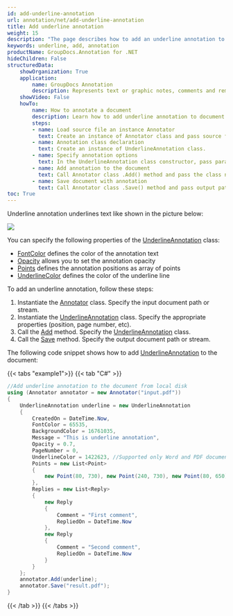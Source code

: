 ```yaml
---
id: add-underline-annotation
url: annotation/net/add-underline-annotation
title: Add underline annotation
weight: 15
description: "The page describes how to add an underline annotation to a document using GroupDocs.Annotation for .NET."
keywords: underline, add, annotation
productName: GroupDocs.Annotation for .NET
hideChildren: False
structuredData:
    showOrganization: True
    application:    
        name: GroupDocs Annotation
        description: Represents text or graphic notes, comments and remarks attached to a specific part of the content of the document using C#
    showVideo: False
    howTo:
        name: How to annotate a document
        description: Learn how to add underline annotation to document step by step
        steps:
        - name: Load source file an instance Annotator
          text: Create an instance of Annotator class and pass source file path as a constructor parameter. You may specify absolute or relative file path as per your requirements.
        - name: Annotation class declaration 
          text: Create an instance of UnderlineAnnotation class.
        - name: Specify annotation options
          text: In the UnderlineAnnotation class constructor, pass parameters.
        - name: Add annotation to the document
          text: Call Annotator class .Add() method and pass the class name UnderlineAnnotation.
        - name: Save document with annotation
          text: Call Annotator class .Save() method and pass output path file.
toc: True
---
```

Underline annotation underlines text like shown in the picture below:

![](/annotation/net/images/add-underline-annotation.png)

You can specify the following properties of the [UnderlineAnnotation](https://reference.groupdocs.com/net/annotation/groupdocs.annotation.models.annotationmodels/underlineannotation) class:

*   [FontColor](https://reference.groupdocs.com/annotation/net/groupdocs.annotation.models.annotationmodels/underlineannotation/properties/fontcolor) defines the color of the annotation text
*   [Opacity](https://reference.groupdocs.com/annotation/net/groupdocs.annotation.models.annotationmodels/underlineannotation/properties/opacity) allows you to set the annotation opacity
*   [Points](https://reference.groupdocs.com/annotation/net/groupdocs.annotation.models.annotationmodels/underlineannotation/properties/points) defines the annotation positions as array of points
*   [UnderlineColor](https://reference.groupdocs.com/annotation/net/groupdocs.annotation.models.annotationmodels/underlineannotation/properties/underlinecolor) defines the color of the underline line

To add an underline annotation, follow these steps:

1.   Instantiate the [Annotator](https://reference.groupdocs.com/net/annotation/groupdocs.annotation/annotator) class. Specify the input document path or stream.
2.   Instantiate the [UnderlineAnnotation](https://reference.groupdocs.com/net/annotation/groupdocs.annotation.models.annotationmodels/underlineannotation) class. Specify the appropriate properties (position, page number, etc).
3.   Call the [Add](https://reference.groupdocs.com/net/annotation/groupdocs.annotation/annotator/methods/add) method. Specify the [UnderlineAnnotation](https://reference.groupdocs.com/net/annotation/groupdocs.annotation.models.annotationmodels/underlineannotation) class.
4.   Call the [Save](https://reference.groupdocs.com/net/annotation/groupdocs.annotation/annotator/methods/save/index) method. Specify the output document path or stream.

The following code snippet shows how to add [UnderlineAnnotation](https://reference.groupdocs.com/net/annotation/groupdocs.annotation.models.annotationmodels/underlineannotation) to the document:

{{< tabs "example1">}}
{{< tab "C#" >}}
```csharp
//Add underline annotation to the document from local disk
using (Annotator annotator = new Annotator("input.pdf"))
{
	UnderlineAnnotation underline = new UnderlineAnnotation
    {
    	CreatedOn = DateTime.Now,
        FontColor = 65535,
        BackgroundColor = 16761035,
        Message = "This is underline annotation",
        Opacity = 0.7,
        PageNumber = 0,
        UnderlineColor = 1422623, //Supported only Word and PDF documents
        Points = new List<Point>
        {
        	new Point(80, 730), new Point(240, 730), new Point(80, 650), new Point(240, 650)
        },
        Replies = new List<Reply>
        {
        	new Reply
            {
            	Comment = "First comment",
                RepliedOn = DateTime.Now
            },
            new Reply
            {
            	Comment = "Second comment",
                RepliedOn = DateTime.Now
            }
        }
    };
    annotator.Add(underline);
    annotator.Save("result.pdf");
}
```
{{< /tab >}}
{{< /tabs >}}